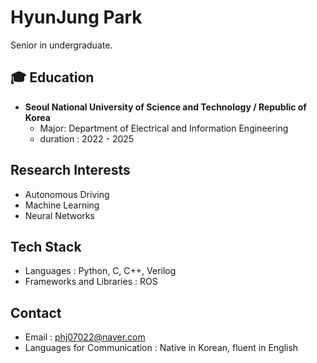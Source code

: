 # HyunJung Park
Senior in undergraduate.
## 🎓 Education

- **Seoul National University of Science and Technology / Republic of Korea**
  - Major: Department of Electrical and Information Engineering
  - duration : 2022 - 2025
 
## Research Interests
  - Autonomous Driving
  - Machine Learning
  - Neural Networks

## Tech Stack
  - Languages : Python, C, C++, Verilog
  - Frameworks and Libraries : ROS

## Contact
  - Email : phj07022@naver.com
  - Languages for Communication : Native in Korean, fluent in English
